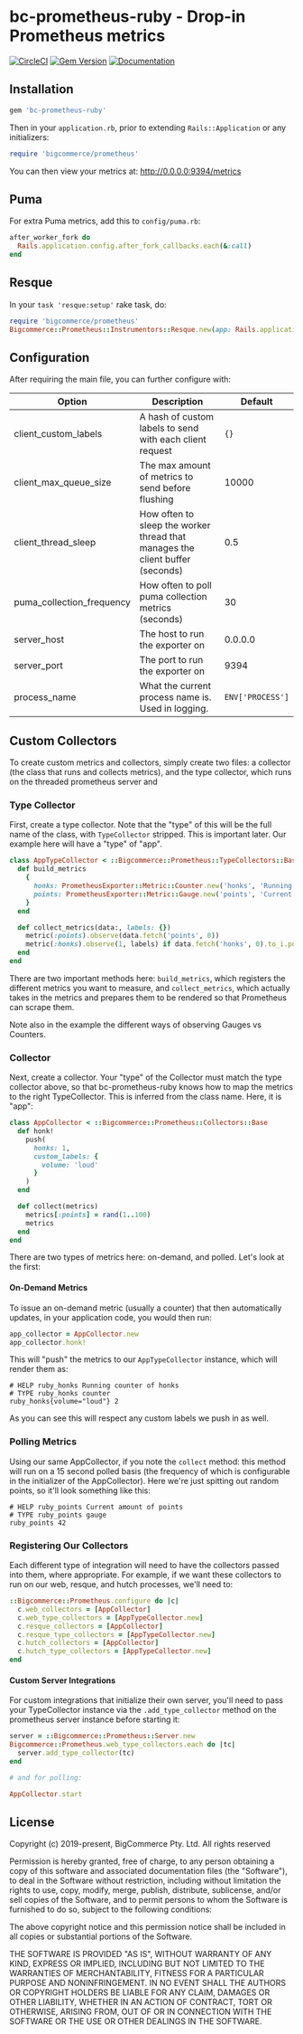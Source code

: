 # bc-prometheus-ruby - Drop-in Prometheus metrics

[![CircleCI](https://circleci.com/gh/bigcommerce/bc-prometheus-ruby.svg?style=svg&circle-token=fc3e2c4405a1f53a31e298f0ef981c2d0dfdee90)](https://circleci.com/gh/bigcommerce/bc-prometheus-ruby) [![Gem Version](https://badge.fury.io/rb/bc-prometheus-ruby.svg)](https://badge.fury.io/rb/bc-prometheus-ruby) [![Documentation](https://inch-ci.org/github/bigcommerce/bc-prometheus-ruby.svg?branch=main)](https://inch-ci.org/github/bigcommerce/bc-prometheus-ruby?branch=main)

## Installation

```ruby
gem 'bc-prometheus-ruby'
```

Then in your `application.rb`, prior to extending `Rails::Application` or any initializers:

```ruby
require 'bigcommerce/prometheus'
```

You can then view your metrics at: http://0.0.0.0:9394/metrics

## Puma

For extra Puma metrics, add this to `config/puma.rb`:

```ruby
after_worker_fork do
  Rails.application.config.after_fork_callbacks.each(&:call)
end
```

## Resque

In your `task 'resque:setup'` rake task, do: 

```ruby
require 'bigcommerce/prometheus'
Bigcommerce::Prometheus::Instrumentors::Resque.new(app: Rails.application).start
```

## Configuration

After requiring the main file, you can further configure with:

| Option | Description | Default |
| ------ | ----------- | ------- |
| client_custom_labels | A hash of custom labels to send with each client request | `{}` |
| client_max_queue_size | The max amount of metrics to send before flushing | 10000 |
| client_thread_sleep | How often to sleep the worker thread that manages the client buffer (seconds) | 0.5 |
| puma_collection_frequency | How often to poll puma collection metrics (seconds) | 30 |
| server_host | The host to run the exporter on | 0.0.0.0 |
| server_port | The port to run the exporter on | 9394 |
| process_name | What the current process name is. Used in logging. | `ENV['PROCESS']` | 

## Custom Collectors

To create custom metrics and collectors, simply create two files: a collector (the class that runs and collects metrics),
and the type collector, which runs on the threaded prometheus server and 

### Type Collector

First, create a type collector. Note that the "type" of this will be the full name of the class, with `TypeCollector`
stripped. This is important later. Our example here will have a "type" of "app".

```ruby
class AppTypeCollector < ::Bigcommerce::Prometheus::TypeCollectors::Base
  def build_metrics
    {
      honks: PrometheusExporter::Metric::Counter.new('honks', 'Running counter of honks'),
      points: PrometheusExporter::Metric::Gauge.new('points', 'Current amount of points')
    }
  end

  def collect_metrics(data:, labels: {})
    metric(:points).observe(data.fetch('points', 0))
    metric(:honks).observe(1, labels) if data.fetch('honks', 0).to_i.positive?
  end
end
```

There are two important methods here: `build_metrics`, which registers the different metrics you want to measure, and
`collect_metrics`, which actually takes in the metrics and prepares them to be rendered so that Prometheus can scrape
them.

Note also in the example the different ways of observing Gauges vs Counters. 

### Collector

Next, create a collector. Your "type" of the Collector must match the type collector above, so that bc-prometheus-ruby
knows how to map the metrics to the right TypeCollector. This is inferred from the class name. Here, it is "app":

```ruby
class AppCollector < ::Bigcommerce::Prometheus::Collectors::Base
  def honk!
    push(
      honks: 1,
      custom_labels: {
        volume: 'loud'
      }
    )
  end

  def collect(metrics)
    metrics[:points] = rand(1..100)
    metrics
  end
end
```

There are two types of metrics here: on-demand, and polled. Let's look at the first:

#### On-Demand Metrics

To issue an on-demand metric (usually a counter) that then automatically updates, in your application code, you would
then run:

```ruby
app_collector = AppCollector.new
app_collector.honk!
```

This will "push" the metrics to our `AppTypeCollector` instance, which will render them as:

```
# HELP ruby_honks Running counter of honks
# TYPE ruby_honks counter
ruby_honks{volume="loud"} 2
```

As you can see this will respect any custom labels we push in as well.

### Polling Metrics

Using our same AppCollector, if you note the `collect` method: this method will run on a 15 second polled basis
(the frequency of which is configurable in the initializer of the AppCollector). Here we're just spitting out random
points, so it'll look something like this:

```
# HELP ruby_points Current amount of points
# TYPE ruby_points gauge
ruby_points 42
```

### Registering Our Collectors

Each different type of integration will need to have the collectors passed into them, where appropriate. For example,
if we want these collectors to run on our web, resque, and hutch processes, we'll need to:

```ruby
::Bigcommerce::Prometheus.configure do |c|
  c.web_collectors = [AppCollector]
  c.web_type_collectors = [AppTypeCollector.new]
  c.resque_collectors = [AppCollector]
  c.resque_type_collectors = [AppTypeCollector.new]
  c.hutch_collectors = [AppCollector]
  c.hutch_type_collectors = [AppTypeCollector.new]
end
```

#### Custom Server Integrations

For custom integrations that initialize their own server, you'll need to pass your TypeCollector instance via the 
`.add_type_collector` method on the prometheus server instance before starting it:

```ruby
server = ::Bigcommerce::Prometheus::Server.new
Bigcommerce::Prometheus.web_type_collectors.each do |tc|
  server.add_type_collector(tc)
end

# and for polling:

AppCollector.start
```

## License

Copyright (c) 2019-present, BigCommerce Pty. Ltd. All rights reserved 

Permission is hereby granted, free of charge, to any person obtaining a copy of this software and associated 
documentation files (the "Software"), to deal in the Software without restriction, including without limitation the 
rights to use, copy, modify, merge, publish, distribute, sublicense, and/or sell copies of the Software, and to permit 
persons to whom the Software is furnished to do so, subject to the following conditions:

The above copyright notice and this permission notice shall be included in all copies or substantial portions of the 
Software.

THE SOFTWARE IS PROVIDED "AS IS", WITHOUT WARRANTY OF ANY KIND, EXPRESS OR IMPLIED, INCLUDING BUT NOT LIMITED TO THE 
WARRANTIES OF MERCHANTABILITY, FITNESS FOR A PARTICULAR PURPOSE AND NONINFRINGEMENT. IN NO EVENT SHALL THE AUTHORS OR 
COPYRIGHT HOLDERS BE LIABLE FOR ANY CLAIM, DAMAGES OR OTHER LIABILITY, WHETHER IN AN ACTION OF CONTRACT, TORT OR 
OTHERWISE, ARISING FROM, OUT OF OR IN CONNECTION WITH THE SOFTWARE OR THE USE OR OTHER DEALINGS IN THE SOFTWARE.
